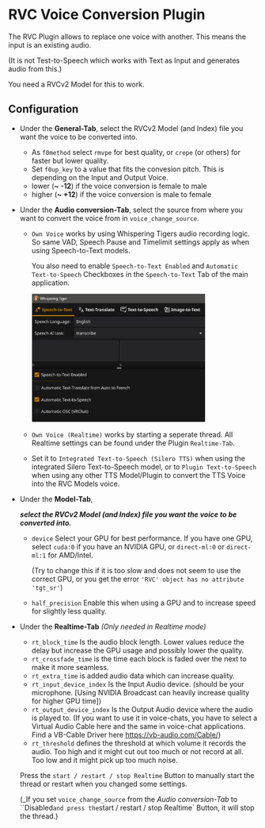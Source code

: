 # RVC Voice Conversion Plugin

The RVC Plugin allows to replace one voice with another. This means the input is an existing audio.

(It is not Test-to-Speech which works with Text as Input and generates audio from this.)

You need a RVCv2 Model for this to work.

## Configuration
- Under the __General-Tab__, select the RVCv2 Model (and Index) file you want the voice to be converted into.
    - As `f0method` select `rmvpe` for best quality, or `crepe` (or others) for faster but lower quality.
    - Set `f0up_key` to a value that fits the convesion pitch. This is depending on the Input and Output Voice.
    - lower (__~ -12__) if the voice conversion is female to male
    - higher (__~ +12__) if the voice conversion is male to female
- Under the __Audio conversion-Tab__, select the source from where you want to convert the voice from in `voice_change_source`.
    - `Own Voice` works by using Whispering Tigers audio recording logic. So same VAD, Speech Pause and Timelimit settings apply as when using Speech-to-Text models.
      
      You also need to enable `Speech-to-Text Enabled` and `Automatic Text-to-Speech` Checkboxes in the `Speech-to-Text` Tab of the main application.

      <img src=rvc-main-app-settings.png width=350>

    - `Own Voice (Realtime)` works by starting a seperate thread. All Realtime settings can be found under the Plugin `Realtime-Tab`.

    - Set it to `Integrated Text-to-Speech (Silero TTS)` when using the integrated Silero Text-to-Speech model, or to `Plugin Text-to-Speech` when using any other TTS Model/Plugin to convert the TTS Voice into the RVC Models voice.
- Under the __Model-Tab__,

  *__select the RVCv2 Model (and Index) file you want the voice to be converted into.__*
  - `device` Select your GPU for best performance. If you have one GPU, select `cuda:0` if you have an NVIDIA GPU, or `direct-ml:0` or `direct-ml:1` for AMD/Intel.

    (Try to change this if it is too slow and does not seem to use the correct GPU, or you get the error `'RVC' object has no attribute 'tgt_sr'`)
  - `half_precision` Enable this when using a GPU and to increase speed for slightly less quality.
- Under the __Realtime-Tab__ _(Only needed in Realtime mode)_
    - `rt_block_time` Is the audio block length. Lower values reduce the delay but increase the GPU usage and possibly lower the quality.
    - `rt_crossfade_time` is the time each block is faded over the next to make it more seamless.
    - `rt_extra_time` is added audio data which can increase quality.
    - `rt_input_device_index` Is the Input Audio device. (should be your microphone. [Using NVIDIA Broadcast can heavily increase quality for higher GPU time])
    - `rt_output_device_index` Is the Output Audio device where the audio is played to. (If you want to use it in voice-chats, you have to select a Virtual Audio Cable here and the same in voice-chat applications. Find a VB-Cable Driver here https://vb-audio.com/Cable/)
    - `rt_threshold` defines the threshold at which volume it records the audio. Too high and it might cut out too much or not record at all. Too low and it might pick up too much noise.

    Press the `start / restart / stop Realtime` Button to manually start the thread or restart when you changed some settings.
    
    (_If you set `voice_change_source` from the _Audio conversion-Tab_ to ``Disabled` and press the `start / restart / stop Realtime` Button, it will stop the thread.)


